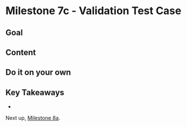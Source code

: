 # Milestone 7c - Validation Test Case

## Goal


## Content


## Do it on your own


## Key Takeaways

* 

Next up, [Milestone 8a](README-Milestone8a.md).